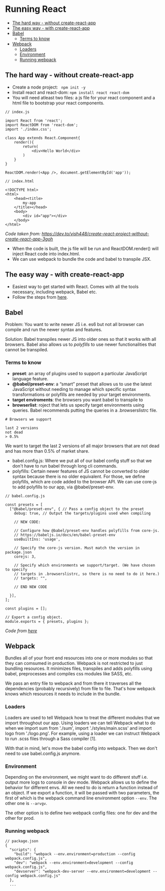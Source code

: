 # Running React <!-- omit in toc -->
- [The hard way - without create-react-app](#the-hard-way---without-create-react-app)
- [The easy way - with create-react-app](#the-easy-way---with-create-react-app)
- [Babel](#babel)
  - [Terms to know](#terms-to-know)
- [Webpack](#webpack)
  - [Loaders](#loaders)
  - [Environment](#environment)
  - [Running webpack](#running-webpack)
## The hard way - without create-react-app
-   Create a node project:
    ``` npm init -y```
-   Install react and react-dom: 
    ``` npm install react react-dom ```
-   You will need atleast two files: a js file for your react component and a html file to bootstrap your react components.
```
// index.js

import React from 'react';
import ReactDOM from 'react-dom';
import './index.css';

class App extends React.Component{
    render(){
        return(
            <div>Hello World</div>
        )
    }
}

ReactDOM.render(<App />, document.getElementById('app')); 

// index.html

<!DOCTYPE html>
<html>
    <head><title>
        my-app
    </title></head>
    <body>
        <div id="app"></div>
    </body>
</html>
```
*Code taken from: https://dev.to/vish448/create-react-project-without-create-react-app-3goh*

-   When the code is built, the js file will be run and ReactDOM.render() will inject React code into index.html.
- We can use webpack to bundle the code and babel to transpile JSX.  
  
## The easy way - with create-react-app

-   Easiest way to get started with React. Comes with all the tools necessary, including webpack, Babel etc. 
-   Follow the steps from [here](https://github.com/facebook/create-react-app).
  
## Babel

Problem: You want to write newer JS i.e. es6 but not all browser can compile and run the newer syntax and features. 

Solution: Babel transpiles newer JS into older ones so that it works with all browsers. Babel also allows us to *polyfills* to use newer functionalities that cannot be transpiled. 

### Terms to know

-   **preset**: an array of plugins used to support a particular JavaScript language feature.
-   **@babel/preset-env**: a “smart” preset that allows us to use the latest JavaScript without needing to manage which specific syntax transformations or polyfills are needed by your target environments.
-   **target enviroments**: the browsers you want babel to transpile to
-   **browserlist**: roject that lets us specify target environments using queries. Babel recommends putting the queries in a .browserslistrc file.

```
# Browsers we support

last 2 versions
not dead
> 0.5%
```

We want to target the last 2 versions of all major browsers that are not dead and has more than 0.5% of market share.  
-  babel.config.js: Where we put all of our babel config stuff so that we don't have to run babel through long cli commands. 
-  polyfills: Certain newer features of JS cannot be converted to older syntax because there is no older equivalent. For those, we define polyfills, which are code added to the browser API. We can use core-js to add polyfills to our app, via @babel/preset-env.
```
// babel.config.js

const presets = [
  ["@babel/preset-env", { // Pass a config object to the preset
    debug: true, // Output the targets/plugins used when compiling

    // NEW CODE:

    // Configure how @babel/preset-env handles polyfills from core-js.
    // https://babeljs.io/docs/en/babel-preset-env
    useBuiltIns: 'usage',

    // Specify the core-js version. Must match the version in package.json
    corejs: 3,

    // Specify which environments we support/target. (We have chosen to specify
    // targets in .browserslistrc, so there is no need to do it here.)
    // targets: "",

    // END NEW CODE

  }],
];

const plugins = [];

// Export a config object.
module.exports = { presets, plugins };
```
*Code from [here](https://www.sentinelstand.com/article/create-react-app-from-scratch-with-webpack-and-babel)*

## Webpack

Bundles all of your front end resources into one or more modules so that they can comsumed in production. Webpack is not restricted to just bundling resources. It minimizes files, transpiles and adds polyfills using babel, preprocesses and compiles css modules like SASS, etc. 

We pass an entry file to webpack and from there it traverses all the dependencies (probably recursively) from file to file. That's how webpack knows which resources it needs to include in the bundle.

### Loaders

Loaders are used to tell Webpack how to treat the different modules that we import throughout our app. Using loaders we can tell Webpack what to do when we import sum from './sum', import './styles/main.scss' and import logo from './logo.png'. For example, using a loader we can instruct Webpack to run .scss files through a Sass compiler [1].

With that in mind, let's move the babel config into webpack. Then we don't need to use babel.config.js anymore.

### Environment

Depending on the environment, we might want to do different stuff i.e. output more logs to console in dev mode. Webpack allows us to define the behavior for different envs. All we need to do is return a function instead of an object. If we export a function, it will be passed with two parameters, the first
of which is the webpack command line environment option `--env`. The other one is `--arvgv`.

The other option is to define two webpack config files: one for dev and the other for prod.

### Running webpack

```
// package.json
{
  "scripts": {
    "build": "webpack --env.environment=production --config webpack.config.js",
    "dev": "webpack --env.environment=development --config webpack.config.js",
    "devserver": "webpack-dev-server --env.environment=development --config webpack.config.js"
  },
  ...
```